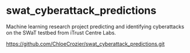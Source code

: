 # swat_cyberattack_predictions
Machine learning research project predicting and identifying cyberattacks on the SWaT testbed from iTrust Centre Labs.

https://github.com/ChloeCrozier/swat_cyberattack_predictions.git
